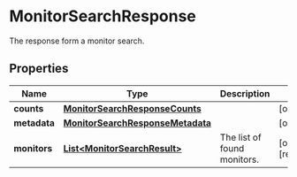 # MonitorSearchResponse

The response form a monitor search.

## Properties

| Name         | Type                                                                  | Description                 | Notes                 |
| ------------ | --------------------------------------------------------------------- | --------------------------- | --------------------- |
| **counts**   | [**MonitorSearchResponseCounts**](MonitorSearchResponseCounts.md)     |                             | [optional]            |
| **metadata** | [**MonitorSearchResponseMetadata**](MonitorSearchResponseMetadata.md) |                             | [optional]            |
| **monitors** | [**List&lt;MonitorSearchResult&gt;**](MonitorSearchResult.md)         | The list of found monitors. | [optional] [readonly] |
